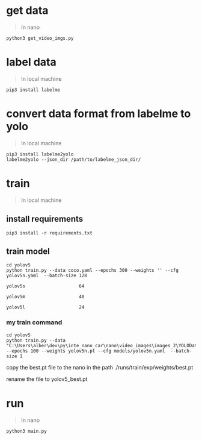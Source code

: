 # get data

>In nano

```shell
python3 get_video_imgs.py
```

# label data

> In local machine

```shell
pip3 install labelme
```

# convert data format from labelme to yolo
> In local machine
```shell
pip3 install labelme2yolo
labelme2yolo --json_dir /path/to/labelme_json_dir/
```

# train
> In local machine
## install requirements

```shell
pip3 install -r requirements.txt
```

## train model

```shell
cd yolov5
python train.py --data coco.yaml --epochs 300 --weights '' --cfg yolov5n.yaml  --batch-size 128
                                                                 yolov5s                    64
                                                                 yolov5m                    40
                                                                 yolov5l                    24
```

### my train command

```shell
cd yolov5
python train.py --data "C:\Users\alber\dev\py\inte_nano_car\nano\video_images\images_2\YOLODataset\dataset.yaml" --epochs 100 --weights yolov5n.pt --cfg models/yolov5n.yaml  --batch-size 1
```

copy the best.pt file to the nano in the path ./runs/train/exp/weights/best.pt

rename the file to yolov5_best.pt

# run

> In nano

```shell
python3 main.py
```




